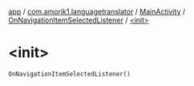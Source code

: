 [app](../../../index.md) / [com.amorjk1.languagetranslator](../../index.md) / [MainActivity](../index.md) / [OnNavigationItemSelectedListener](index.md) / [&lt;init&gt;](./-init-.md)

# &lt;init&gt;

`OnNavigationItemSelectedListener()`
